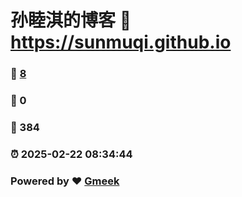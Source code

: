 # 孙睦淇的博客 :link: https://sunmuqi.github.io 
### :page_facing_up: [8](https://sunmuqi.github.io/tag.html) 
### :speech_balloon: 0 
### :hibiscus: 384 
### :alarm_clock: 2025-02-22 08:34:44 
### Powered by :heart: [Gmeek](https://github.com/Meekdai/Gmeek)
